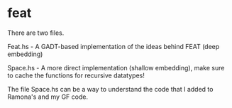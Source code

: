 feat
====

There are two files.

Feat.hs - A GADT-based implementation of the ideas behind FEAT (deep embedding)

Space.hs - A more direct implementation (shallow embedding), make sure to cache the functions for recursive datatypes!

The file Space.hs can be a way to understand the code that I added to Ramona's and my GF code.


